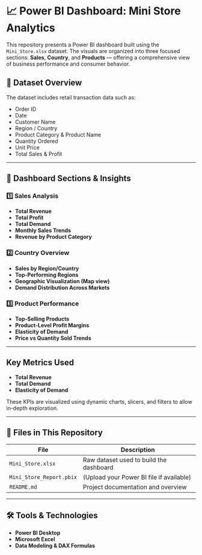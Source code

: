 # 📈 Power BI Dashboard: Mini Store Analytics

This repository presents a Power BI dashboard built using the `Mini_Store.xlsx` dataset. The visuals are organized into three focused sections: **Sales**, **Country**, and **Products** — offering a comprehensive view of business performance and consumer behavior.

## 🧩 Dataset Overview

The dataset includes retail transaction data such as:

- Order ID
- Date
- Customer Name
- Region / Country
- Product Category & Product Name
- Quantity Ordered
- Unit Price
- Total Sales & Profit

---

## 🧭 Dashboard Sections & Insights

### 1️⃣ Sales Analysis

- **Total Revenue**
- **Total Profit**
- **Total Demand**
- **Monthly Sales Trends**
- **Revenue by Product Category**

### 2️⃣ Country Overview

- **Sales by Region/Country**
- **Top-Performing Regions**
- **Geographic Visualization (Map view)**
- **Demand Distribution Across Markets**

### 3️⃣ Product Performance

- **Top-Selling Products**
- **Product-Level Profit Margins**
- **Elasticity of Demand**
- **Price vs Quantity Sold Trends**

---

##  Key Metrics Used

- **Total Revenue**
- **Total Demand**
- **Elasticity of Demand**

These KPIs are visualized using dynamic charts, slicers, and filters to allow in-depth exploration.

---

## 📂 Files in This Repository

| File | Description |
|------|-------------|
| `Mini_Store.xlsx` | Raw dataset used to build the dashboard |
| `Mini_Store_Report.pbix` | (Upload your Power BI file if available) |
| `README.md` | Project documentation and overview |

---

## 🛠 Tools & Technologies

- **Power BI Desktop**
- **Microsoft Excel**
- **Data Modeling & DAX Formulas**



